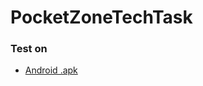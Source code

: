 # PocketZoneTechTask

### Test on
- [Android .apk](https://drive.google.com/file/d/1-j2RkYqUQpjM3P61SZ00cTkEFwNtMU19/view?usp=sharing)

